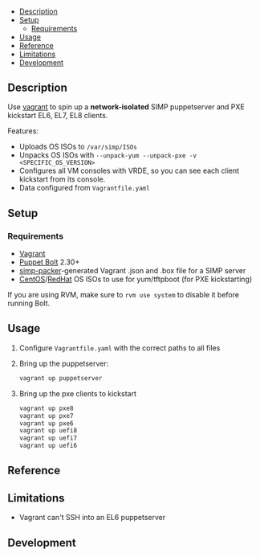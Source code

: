 

####
<!-- vim-markdown-toc GFM -->

* [Description](#description)
* [Setup](#setup)
  * [Requirements](#requirements)
* [Usage](#usage)
* [Reference](#reference)
* [Limitations](#limitations)
* [Development](#development)

<!-- vim-markdown-toc -->

## Description

Use [vagrant] to spin up a **network-isolated** SIMP puppetserver and PXE
kickstart EL6, EL7, EL8 clients.

Features:

* Uploads OS ISOs to `/var/simp/ISOs`
* Unpacks OS ISOs with `--unpack-yum --unpack-pxe -v <SPECIFIC_OS_VERSION>`
* Configures all VM consoles with VRDE, so you can see each client kickstart from its console.
* Data configured from `Vagrantfile.yaml`

## Setup

### Requirements

* [Vagrant]
* [Puppet Bolt] 2.30+
* [simp-packer]-generated Vagrant .json and .box file for a SIMP server
* [CentOS]/[RedHat] OS ISOs to use for yum/tftpboot (for PXE kickstarting)

If you are using RVM, make sure to `rvm use system` to disable it before running Bolt.

## Usage

1. Configure `Vagrantfile.yaml` with the correct paths to all files
2. Bring up the puppetserver:

   ```sh
   vagrant up puppetserver
   ```

3. Bring up the pxe clients to kickstart

   ```sh
   vagrant up pxe8
   vagrant up pxe7
   vagrant up pxe6
   vagrant up uefi8
   vagrant up uefi7
   vagrant up uefi6
   ```

## Reference

## Limitations

* Vagrant can't SSH into an EL6 puppetserver

## Development

[simp-packer]: https://github.com/simp/simp-packer
[vagrant]: https://vagrantup.com/
[puppet bolt]: https://puppet.com/docs/bolt/latest/bolt.html
[centos]: https://centos.org/centos-linux/
[redhat]: https://www.redhat.com/en/technologies/linux-platforms/enterprise-linux
